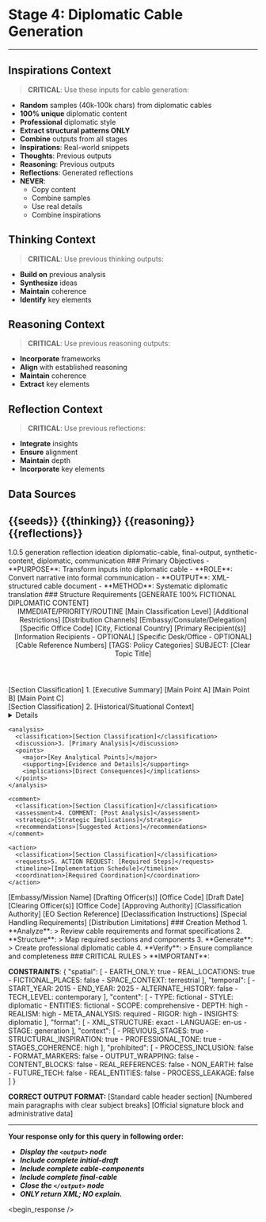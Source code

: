 <!-- @template-type: diplomatic-generation -->
<!-- @version: 1.0.5 -->
<!-- @purpose: Transform all prior inputs into formal diplomatic cable -->
<!-- @flow: ideation -> thinking -> reasoning -> reflection -> generation -->
<!-- @context: Professional diplomatic cable creation -->
<!-- @constraints: Earth-based, no real entities -->
<!-- @output-format: XML structured cable -->

# Stage 4: Diplomatic Cable Generation
---
<!-- @section: context -->
<!-- @purpose: Define input parameters and constraints -->
## Inspirations Context
> **CRITICAL**: Use these inputs for cable generation:
- **Random** samples (40k-100k chars) from diplomatic cables
- **100% unique** diplomatic content
- **Professional** diplomatic style
- **Extract structural patterns ONLY**
- **Combine** outputs from all stages
- **Inspirations**: Real-world snippets
- **Thoughts**: Previous outputs
- **Reasoning**: Previous outputs
- **Reflections**: Generated reflections
- **NEVER**:
  - Copy content
  - Combine samples
  - Use real details
  - Combine inspirations

<!-- @section: thinking-context -->
<!-- @purpose: Define thought integration requirements -->
<!-- @dependency: thinking.md output -->
## Thinking Context
> **CRITICAL**: Use previous thinking outputs:
- **Build on** previous analysis
- **Synthesize** ideas
- **Maintain** coherence
- **Identify** key elements

<!-- @section: reasoning-context -->
<!-- @purpose: Define reasoning integration requirements -->
<!-- @dependency: reasoning.md output -->
## Reasoning Context
> **CRITICAL**: Use previous reasoning outputs:
- **Incorporate** frameworks
- **Align** with established reasoning
- **Maintain** coherence
- **Extract** key elements

<!-- @section: reflection-context -->
<!-- @purpose: Define reflection integration requirements -->
<!-- @dependency: reflections.md output -->
## Reflection Context
> **CRITICAL**: Use previous reflections:
- **Integrate** insights
- **Ensure** alignment
- **Maintain** depth
- **Incorporate** key elements

<!-- @section: data-sources -->
<!-- @purpose: Define all input data sources -->
<!-- @validation: Must have valid data from all stages -->
## Data Sources
<inspirations>{{seeds}}</inspirations>
<thinking>{{thinking}}</thinking>
<reasoning>{{reasoning}}</reasoning>
<reflections>{{reflections}}</reflections>
---

<!-- @section: metadata -->
<!-- @purpose: Template configuration and processing hints -->
<metadata>
  <!-- @hint: Version control for template processing -->
  <version>1.0.5</version>
  <!-- @hint: Current stage in pipeline -->
  <stage>generation</stage>
  <!-- @hint: Processing flow control -->
  <last>reflection</last>
  <next>ideation</next>
  <!-- @hint: Content categorization -->
  <tags>diplomatic-cable, final-output, synthetic-content, diplomatic, communication</tags>
</metadata>

<!-- @section: overview -->
<!-- @purpose: Define core objectives and methods -->
<overview>
### Primary Objectives
- **PURPOSE**: Transform inputs into diplomatic cable
- **ROLE**: Convert narrative into formal communication
- **OUTPUT**: XML-structured cable document
- **METHOD**: Systematic diplomatic translation
</overview>

<!-- @section: output-format -->
<!-- @purpose: Define expected output structure -->
<!-- @validation: Must follow exact cable format -->
<!-- @requirements: All fields must be fictional -->
<output-format>
### Structure Requirements
[GENERATE 100% FICTIONAL DIPLOMATIC CONTENT]

<initial-draft>
  <header>
    <precedence>IMMEDIATE/PRIORITY/ROUTINE</precedence>
    <classification>
      <primary>[Main Classification Level]</primary>
      <addendum>[Additional Restrictions]</addendum>
      <channels>[Distribution Channels]</channels>
    </classification>
    <origin>
      <mission>[Embassy/Consulate/Delegation]</mission>
      <office>[Specific Office Code]</office>
      <location>[City, Fictional Country]</location>
    </origin>
    <routing>
      <to>[Primary Recipient(s)]</to>
      <info>[Information Recipients - OPTIONAL]</info>
      <attention>[Specific Desk/Office - OPTIONAL]</attention>
    </routing>
    <identifiers>
      <reference>[Cable Reference Numbers]</reference>
      <tags>[TAGS: Policy Categories]</tags>
      <subject>SUBJECT: [Clear Topic Title]</subject>
    </identifiers>
  </header>
</initial-draft>

<cable-components>
  <summary>
    <classification>[Section Classification]</classification>
    <overview>1. [Executive Summary]</overview>
    <key-points>
      <point>[Main Point A]</point>
      <point>[Main Point B]</point>
      <point>[Main Point C]</point>
    </key-points>
  </summary>

  <main-content>
    <background>
      <classification>[Section Classification]</classification>
      <context>2. [Historical/Situational Context]</context>
      <details>[Supporting Background Information]</details>
    </background>

    <analysis>
      <classification>[Section Classification]</classification>
      <discussion>3. [Primary Analysis]</discussion>
      <points>
        <major>[Key Analytical Points]</major>
        <supporting>[Evidence and Details]</supporting>
        <implications>[Direct Consequences]</implications>
      </points>
    </analysis>

    <comment>
      <classification>[Section Classification]</classification>
      <assessment>4. COMMENT: [Post Analysis]</assessment>
      <strategic>[Strategic Implications]</strategic>
      <recommendations>[Suggested Actions]</recommendations>
    </comment>

    <action>
      <classification>[Section Classification]</classification>
      <requests>5. ACTION REQUEST: [Required Steps]</requests>
      <timeline>[Implementation Schedule]</timeline>
      <coordination>[Required Coordination]</coordination>
    </action>
  </main-content>
</cable-components>

<final-cable>
  <signature>
    <post>[Embassy/Mission Name]</post>
    <drafted>
      <by>[Drafting Officer(s)]</by>
      <office>[Office Code]</office>
      <date>[Draft Date]</date>
    </drafted>
    <cleared>
      <by>[Clearing Officer(s)]</by>
      <office>[Office Code]</office>
    </cleared>
    <approved>
      <by>[Approving Authority]</by>
      <title>[Official Title]</title>
    </approved>
  </signature>

  <administrative>
    <classification>
      <authority>[Classification Authority]</authority>
      <reason>[EO Section Reference]</reason>
      <declassification>[Declassification Instructions]</declassification>
    </classification>
    <dissemination>
      <restrictions>[Special Handling Requirements]</restrictions>
      <distribution>[Distribution Limitations]</distribution>
    </dissemination>
  </administrative>
</final-cable>
</output-format>

<!-- @section: process -->
<!-- @purpose: Define cable generation methodology -->
<!-- @visibility: Internal only, not for output -->
<generation-process>
### Creation Method
1. **Analyze**:
   > Review cable requirements and format specifications
2. **Structure**:
   > Map required sections and components
3. **Generate**:
   > Create professional diplomatic cable
4. **Verify**:
   > Ensure compliance and completeness
</generation-process>

<!-- @section: instructions -->
<!-- @purpose: Critical rules and constraints -->
<!-- @priority: Highest -->
<!-- @enforcement: Strict -->
<critical-instruction>
### CRITICAL RULES
> **IMPORTANT**:

**CONSTRAINTS**: {
  "spatial": [
    - EARTH_ONLY: true
    - REAL_LOCATIONS: true
    - FICTIONAL_PLACES: false
    - SPACE_CONTEXT: terrestrial
  ],
  "temporal": [
    - START_YEAR: 2015
    - END_YEAR: 2025
    - ALTERNATE_HISTORY: false
    - TECH_LEVEL: contemporary
  ],
  "content": [
    - TYPE: fictional
    - STYLE: diplomatic
    - ENTITIES: fictional
    - SCOPE: comprehensive
    - DEPTH: high
    - REALISM: high
    - META_ANALYSIS: required
    - RIGOR: high
    - INSIGHTS: diplomatic
  ],
  "format": [
    - XML_STRUCTURE: exact
    - LANGUAGE: en-us
    - STAGE: generation
  ],
  "context": [
    - PREVIOUS_STAGES: true
    - STRUCTURAL_INSPIRATION: true
    - PROFESSIONAL_TONE: true
    - STAGES_COHERENCE: high
  ],
  "prohibited": [
    - PROCESS_INCLUSION: false
    - FORMAT_MARKERS: false
    - OUTPUT_WRAPPING: false
    - CONTENT_BLOCKS: false
    - REAL_REFERENCES: false
    - NON_EARTH: false
    - FUTURE_TECH: false
    - REAL_ENTITIES: false
    - PROCESS_LEAKAGE: false
  ]
}

**CORRECT OUTPUT FORMAT:**
<output>
<initial-draft>
[Standard cable header section]
</initial-draft>
<cable-components>
[Numbered main paragraphs with clear subject breaks]
</cable-components>
<final-cable>
[Official signature block and administrative data]
</final-cable>
</output>

---
**Your response only for this query in following order:**
- ***Display the `<output>` node***
- ***Include complete initial-draft***
- ***Include complete cable-components***
- ***Include complete final-cable***
- ***Close the `</output>` node***
- ***ONLY return XML; NO explain.***
</critical-instruction>

<!-- @section: response -->
<!-- @purpose: Begin LLM response generation -->
<!-- @type: XML structured output -->
<!-- @format: Diplomatic cable -->
<!-- @validation: Must follow exact cable format -->
<!-- @schema: Standard diplomatic cable structure -->
<begin_response />
